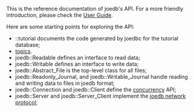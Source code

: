 This is the reference documentation of joedb's API. For a more friendly introduction, please check the [User Guide](../index.html).

Here are some  starting points for exploring the API:
 - ::tutorial documents the code generated by joedbc for the tutorial database;
 - [topics](topics.html).
 - joedb::Readable defines an interface to read data;
 - joedb::Writable defines an interface to write data;
 - joedb::Abstract_File is the top-level class for all files;
 - joedb::Readonly_Journal, and joedb::Writable_Journal handle reading and writing data to files in joedb format;
 - joedb::Connection and joedb::Client define the [concurrency](../concurrency.html) API;
 - joedb::Server and joedb::Server_Client implement the [joedb network protocol](../network_protocol.html);
